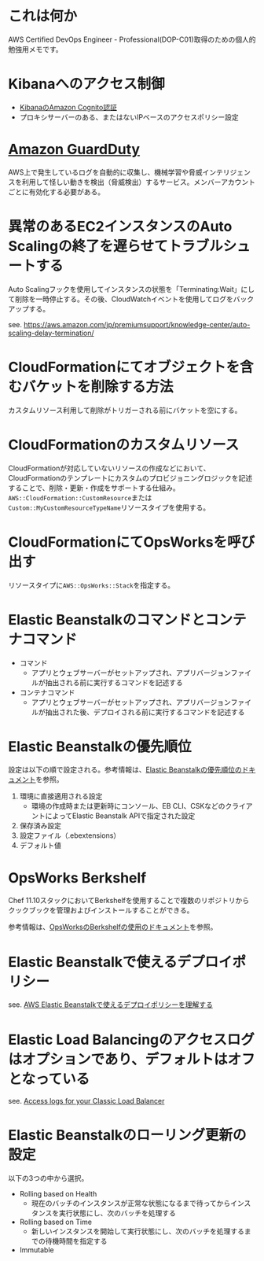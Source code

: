 # これは何か

AWS Certified DevOps Engineer - Professional(DOP-C01)取得のための個人的勉強用メモです。

# Kibanaへのアクセス制御

- [KibanaのAmazon Cognito認証](https://aws.amazon.com/jp/blogs/news/get-started-with-amazon-elasticsearch-service-use-amazon-cognito-for-kibana-access-control/)
- プロキシサーバーのある、またはないIPベースのアクセスポリシー設定

# [Amazon GuardDuty](https://pages.awscloud.com/rs/112-TZM-766/images/20180509_AWS-BlackBelt_Amazon-GuardDuty.pdf)

AWS上で発生しているログを自動的に収集し、機械学習や脅威インテリジェンスを利用して怪しい動きを検出（脅威検出）するサービス。メンバーアカウントごとに有効化する必要がある。

# 異常のあるEC2インスタンスのAuto Scalingの終了を遅らせてトラブルシュートする

Auto Scalingフックを使用してインスタンスの状態を「Terminating:Wait」にして削除を一時停止する。その後、CloudWatchイベントを使用してログをバックアップする。

see. https://aws.amazon.com/jp/premiumsupport/knowledge-center/auto-scaling-delay-termination/

# CloudFormationにてオブジェクトを含むバケットを削除する方法

カスタムリソース利用して削除がトリガーされる前にバケットを空にする。

# CloudFormationのカスタムリソース

CloudFormationが対応していないリソースの作成などにおいて、CloudFormationのテンプレートにカスタムのプロビジョニングロジックを記述することで、削除・更新・作成をサポートする仕組み。`AWS::CloudFormation::CustomResource`または`Custom::MyCustomResourceTypeName`リソースタイプを使用する。

# CloudFormationにてOpsWorksを呼び出す

リソースタイプに`AWS::OpsWorks::Stack`を指定する。

# Elastic Beanstalkのコマンドとコンテナコマンド

- コマンド
    - アプリとウェブサーバーがセットアップされ、アプリバージョンファイルが抽出される前に実行するコマンドを記述する
- コンテナコマンド
    - アプリとウェブサーバーがセットアップされ、アプリバージョンファイルが抽出された後、デプロイされる前に実行するコマンドを記述する

# Elastic Beanstalkの優先順位

設定は以下の順で設定される。参考情報は、[Elastic Beanstalkの優先順位のドキュメント](https://docs.aws.amazon.com/ja_jp/elasticbeanstalk/latest/dg/command-options.html#configuration-options-precedence)を参照。

1. 環境に直接適用される設定
    - 環境の作成時または更新時にコンソール、EB CLI、CSKなどのクライアントによってElastic Beanstalk APIで指定された設定
2. 保存済み設定
3. 設定ファイル（.ebextensions）
4. デフォルト値

# OpsWorks Berkshelf

Chef 11.10スタックにおいてBerkshelfを使用することで複数のリポジトリからクックブックを管理およびインストールすることができる。

参考情報は、[OpsWorksのBerkshelfの使用のドキュメント](https://docs.aws.amazon.com/ja_jp/opsworks/latest/userguide/workingcookbook-chef11-10.html#workingcookbook-chef11-10-berkshelf)を参照。

# Elastic Beanstalkで使えるデプロイポリシー

see. [AWS Elastic Beanstalkで使えるデプロイポリシーを理解する](https://dev.classmethod.jp/articles/elastic-beanstalk-deploy-policy/)

# Elastic Load Balancingのアクセスログはオプションであり、デフォルトはオフとなっている

see. [Access logs for your Classic Load Balancer](https://docs.aws.amazon.com/ja_jp/elasticloadbalancing/latest/classic/access-log-collection.html)

# Elastic Beanstalkのローリング更新の設定

以下の3つの中から選択。

- Rolling based on Health
    - 現在のバッチのインスタンスが正常な状態になるまで待ってからインスタンスを実行状態にし、次のバッチを処理する
- Rolling based on Time
    - 新しいインスタンスを開始して実行状態にし、次のバッチを処理するまでの待機時間を指定する
- Immutable
